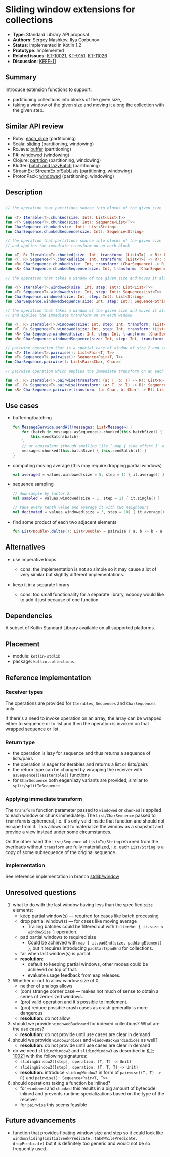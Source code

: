 # Sliding window extensions for collections

* **Type**: Standard Library API proposal
* **Authors**: Sergey Mashkov, Ilya Gorbunov
* **Status**: Implemented in Kotlin 1.2
* **Prototype**: Implemented
* **Related issues**: [KT-10021](https://youtrack.jetbrains.com/issue/KT-10021), [KT-9151](https://youtrack.jetbrains.com/issue/KT-9151), [KT-11026](https://youtrack.jetbrains.com/issue/KT-11026)
* **Discussion**: [KEEP-11](https://github.com/Kotlin/KEEP/issues/11)

## Summary

Introduce extension functions to support:
- partitioning collections into blocks of the given size,
- taking a window of the given size and moving it along the collection with the given step.

## Similar API review

 - Ruby: [each_slice](http://ruby-doc.org/core-2.2.3/Enumerable.html#method-i-each_slice) (partitioning)
 - Scala: [sliding](http://www.scala-lang.org/api/2.11.8/index.html#scala.collection.IterableLike@sliding%28size:Int,step:Int%29:Iterator[Repr]) (partitioning, windowing)
 - RxJava: [buffer](http://reactivex.io/documentation/operators/buffer.html) (partitioning)
 - F#: [windowed](https://msdn.microsoft.com/visualfsharpdocs/conceptual/seq.windowed['t]-function-[fsharp]) (windowing)
 - Clojure: [partition](https://clojuredocs.org/clojure.core/partition) (partitioning, windowing)
 - Klutter: [batch and lazyBatch](https://github.com/kohesive/klutter/blob/master/core/src/main/kotlin/uy/klutter/core/collections/CollectionsBatching.kt) (partitioning)
 - StreamEx: [StreamEx.ofSubLists](https://github.com/amaembo/streamex/blob/f5bd4c3ba79aa0de87ea834e87ac1040a67fa5d8/src/main/java/one/util/streamex/StreamEx.java#L2677) (partitioning, windowing) 
 - ProtonPack: [windowed](https://github.com/poetix/protonpack/blob/master/src/main/java/com/codepoetics/protonpack/StreamUtils.java#L210) (partitioning, windowing)

## Description

```kotlin

// the operation that partitions source into blocks of the given size

fun <T> Iterable<T>.chunked(size: Int): List<List<T>>
fun <T> Sequence<T>.chunked(size: Int): Sequence<List<T>>
fun CharSequence.chunked(size: Int): List<String>
fun CharSequence.chunkedSequence(size: Int): Sequence<String>

// the operation that partitions source into blocks of the given size 
// and applies the immediate transform on an each block

fun <T, R> Iterable<T>.chunked(size: Int, transform: (List<T>) -> R): List<R>
fun <T, R> Sequence<T>.chunked(size: Int, transform: (List<T>) -> R): Sequence<R>
fun <R> CharSequence.chunked(size: Int, transform: (CharSequence) -> R): List<R>
fun <R> CharSequence.chunkedSequence(size: Int, transform: (CharSequence) -> R): Sequence<R>

// the operation that takes a window of the given size and moves it along  with the given step

fun <T> Iterable<T>.windowed(size: Int, step: Int): List<List<T>>
fun <T> Sequence<T>.windowed(size: Int, step: Int): Sequence<List<T>>
fun CharSequence.windowed(size: Int, step: Int): List<String>
fun CharSequence.windowedSequence(size: Int, step: Int): Sequence<String>

// the operation that takes a window of the given size and moves it along  with the given step
// and applies the immediate transform on an each window

fun <T, R> Iterable<T>.windowed(size: Int, step: Int, transform: (List<T>) -> R): List<R>
fun <T, R> Sequence<T>.windowed(size: Int, step: Int, transform: (List<T>) -> R): Sequence<R>
fun <R> CharSequence.windowed(size: Int, step: Int, transform: (CharSequence) -> R): List<R>
fun <R> CharSequence.windowedSequence(size: Int, step: Int, transform: (CharSequence) -> R): Sequence<R>

// pairwise operation that is a special case of window of size 2 and step 1
fun <T> Iterable<T>.pairwise(): List<Pair<T, T>> 
fun <T> Sequence<T>.pairwise(): Sequence<Pair<T, T>>
fun CharSequence.pairwise(): List<Pair<Char, Char>>

// pairwise operation which applies the immediate transform on an each pair

fun <T, R> Iterable<T>.pairwise(transform: (a: T, b: T) -> R): List<R> 
fun <T, R> Sequence<T>.pairwise(transform: (a: T, b: T) -> R): Sequence<R>
fun <R> CharSequence.pairwise(transform: (a: Char, b: Char) -> R): List<R>
```

## Use cases

  - buffering/batching
 
    ```kotlin
    fun MessageService.sendAll(messages: List<Message>) {
        for (batch in messages.asSequence().chunked(this.batchSize)) {
            this.sendBatch(batch)
        }
        // or equivalent (though smelling like `.map { side_effect }` operation)
        messages.chunked(this.batchSize) { this.sendBatch(it) }
    }
    ```

 - computing moving average (this may require dropping partial windows)

    ```kotlin
    val averaged = values.windowed(size = 5, step = 1) { it.average() }
    ```
 
 - sequence sampling
 
    ```kotlin
    // downsample by factor 2
    val sampled = values.windowed(size = 1, step = 2) { it.single() }
    
    // take every tenth value and average it with two neighbours
    val decimated = values.windowed(size = 3, step = 10) { it.average() }
    ```
 
 - find some product of each two adjacent elements
 
    ```kotlin
    fun List<Double>.deltas(): List<Double> = pairwise { a, b -> b - a }
    ```

## Alternatives

 - use imperative loops
    * cons: the implementation is not so simple so it may cause a lot of very similar but slightly different implementations.

 - keep it in a separate library
    * cons: too small functionality for a separate library, nobody would like to add it just because of one function

## Dependencies

A subset of Kotlin Standard Library available on all supported platforms.

## Placement

 - module: `kotlin-stdlib`
 - package: `kotlin.collections`

## Reference implementation

### Receiver types

The operations are provided for `Iterables`, `Sequences` and `CharSequences` only.

If there's a need to invoke operation on an array, the array can be wrapped either to sequence or to list and then 
the operation is invoked on that wrapped sequence or list.  

### Return type

 - the operation is lazy for sequence and thus returns a sequence of lists/pairs
 - the operation is eager for iterables and returns a list or lists/pairs
 - the return type can be changed by wrapping the receiver with `asSequence()`/`asIterable()` functions
 - for `CharSequence` both eager/lazy variants are provided, similar to `split`/`splitToSequence`

### Applying immediate transform

The `transform` function parameter passed to `windowed` or `chunked` is applied to each window or chunk immediately.
The `List`/`CharSequence` passed to `transform` is ephemeral, i.e. it's only valid inside that function and
should not escape from it. This allows not to materialize the window as a snapshot and provide a view instead under some
circumstances.

On the other hand the `List/Sequence` of `List<T>/String` returned from the overloads without `transform` are fully 
materialized, i.e. each `List/String` is a copy of some subsequence of the original sequence.

### Implementation

See reference implementation in branch [stdlib/window](https://github.com/JetBrains/kotlin/compare/stdlib/window~9...stdlib/window)

## Unresolved questions

 1. what to do with the last window having less than the specified `size` elements:
    - keep partial window(s) — required for cases like batch processing
    - drop partial window(s) — for cases like moving average
        * Trailing batches could be filtered out with `filterNot { it.size < windowSize }` operation.
    - pad partial windows to required size 
        * Could be achieved with `map { it.padEnd(size, paddingElement) }`, but it requires
        introducing `padStart`/`padEnd` for collections.
    - fail when last window(s) is partial
    - **resolution**: 
        - default to keeping partial windows, other modes could be achieved on top of that.
        - evaluate usage feedback from eap releases.
 2. Whether or not to allow window size of 0
    * neither of analogs allows
    * (con) strange corner case — makes not much of sense to obtain a series of zero-sized windows.
    * (pro) valid operation and it's possible to implement.
    * (pro) reduce possible crash cases as crash generally is more dangerous
    - **resolution**: do not allow
 3. should we provide `windowedBackward` for indexed collections? What are the use cases?
    - **resolution**: do not provide until use cases are clear in demand
 4. should we provide `windowIndices` and `windowBackwardIndices` as well?
    - **resolution**: do not provide until use cases are clear in demand
 5. do we need `slidingWindow2` and `slidingWindow3` as described in [KT-10021](https://youtrack.jetbrains.com/issue/KT-10021) with the following signatures:
     * `slidingWindow2([step], operation: (T, T) -> Unit)`
     * `slidingWindow3([step], operation: (T, T, T) -> Unit)`
     -  **resolution**: introduce `slidingWindow2` in form of `pairwise((T, T) -> R)` and `pairwise(): Sequence<Pair<T, T>>`
 6. should operations taking a function be inlined?
    - for `windowed` and `chunked` this results in a big amount of bytecode inlined and prevents runtime specializations based on the type of the receiver
    - for `pairwise` this seems feasible


## Future advancements

 - function that provides floating window size and step so it could look like `windowSliding(initialSeekPredicate, takeWhilePredicate, dropPredicate)` but it is definitely too generic and would not be so frequently used.


